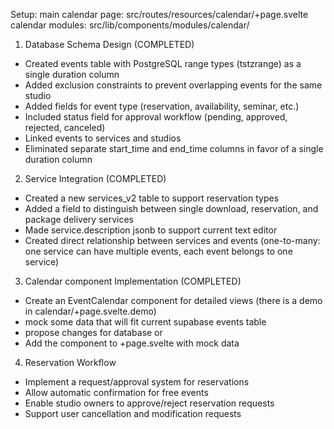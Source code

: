 Setup:
main calendar page: src/routes/resources/calendar/+page.svelte
calendar modules: src/lib/components/modules/calendar/

1. Database Schema Design (COMPLETED)

- Created events table with PostgreSQL range types (tstzrange) as a single duration column
- Added exclusion constraints to prevent overlapping events for the same studio
- Added fields for event type (reservation, availability, seminar, etc.)
- Included status field for approval workflow (pending, approved, rejected, canceled)
- Linked events to services and studios
- Eliminated separate start_time and end_time columns in favor of a single duration column

2. Service Integration (COMPLETED)

- Created a new services_v2 table to support reservation types
- Added a field to distinguish between single download, reservation, and package delivery services
- Made service.description jsonb to support current text editor
- Created direct relationship between services and events (one-to-many: one service can have multiple events, each event belongs to one service)

3. Calendar component Implementation (COMPLETED)

- Create an EventCalendar component for detailed views (there is a demo in calendar/+page.svelte.demo)
- mock some data that will fit current supabase events table
- propose changes for database or
- Add the component to +page.svelte with mock data

4. Reservation Workflow

- Implement a request/approval system for reservations
- Allow automatic confirmation for free events
- Enable studio owners to approve/reject reservation requests
- Support user cancellation and modification requests

<!-- 5. Privacy & Access Control

- Show anonymous "busy" blocks on public calendars
- Display full details only to studio owners
- Implement proper RLS (Row Level Security) policies

Implementation Steps

1. Design and create the necessary database tables with range types
2. Implement backend utilities for event management
3. Create studio availability management interface
4. Build reservation request and approval workflows
5. Develop both studio-specific and public calendar views
6. Implement proper access controls and privacy features

Would you like me to proceed with any specific part of this plan? -->
